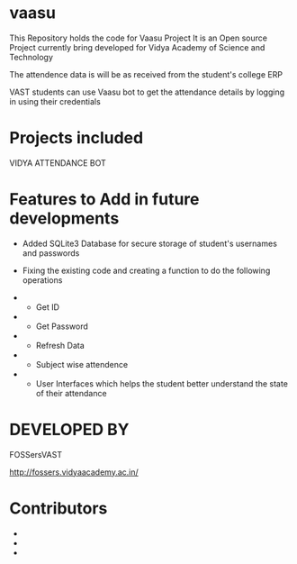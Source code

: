 # vaasu

This Repository holds the code for Vaasu Project
It is an Open source Project currently bring developed for Vidya Academy of Science and Technology 

The attendence data is will be as received from the student's college ERP

VAST students can use Vaasu bot to get the attendance details by logging in using their credentials

# Projects included 

VIDYA ATTENDANCE BOT

# Features to Add in future  developments

* Added SQLite3 Database for secure storage of student's usernames and passwords
* Fixing the existing code and creating a function to do the following operations

* * Get ID 
* * Get Password
* * Refresh Data
* * Subject wise attendence 
* * User Interfaces which helps the student better understand the state of their attendance


# DEVELOPED BY

FOSSersVAST

http://fossers.vidyaacademy.ac.in/

# Contributors

* 
* 
* 
